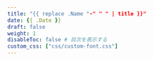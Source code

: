 ```yaml
---
title: "{{ replace .Name "-" " " | title }}"
date: {{ .Date }}
draft: false
weight: 1
disableToc: false # 目次を表示する
custom_css: ["css/custom-font.css"]
---
```


